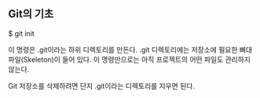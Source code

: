 ## Git의 기초

$ git init

이 명령은 .git이라는 하위 디렉토리를 만든다. .git 디렉토리에는 저장소에 필요한 뼈대 파일(Skeleton)이 들어 있다. 이 명령만으로는 아직 프로젝트의 어떤 파일도 관리하지 않는다.

Git 저장소를 삭제하려면 단지 .git이라는 디렉토리를 지우면 된다.
